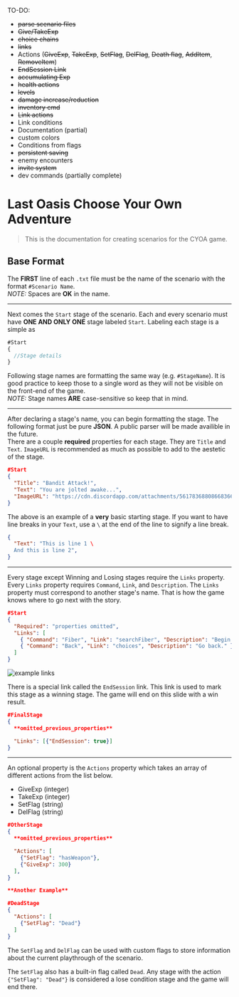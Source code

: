 TO-DO:
- ~~parse scenario files~~
- ~~Give/TakeExp~~
- ~~choice chains~~
- ~~links~~
- Actions (~~GiveExp~~, ~~TakeExp~~, ~~SetFlag~~, ~~DelFlag~~, ~~Death flag~~, ~~AddItem~~, ~~RemoveItem~~)
- ~~EndSession Link~~
- ~~accumulating Exp~~
- ~~health actions~~
- ~~levels~~
- ~~damage increase/reduction~~
- ~~inventory cmd~~
- ~~Link actions~~
- Link conditions
- Documentation (partial)
- custom colors
- Conditions from flags
- ~~persistent saving~~
- enemy encounters
- ~~invite system~~
- dev commands (partially complete)


# Last Oasis Choose Your Own Adventure
>This is the documentation for creating scenarios for the CYOA game.

## Base Format
The **FIRST** line of each `.txt` file must be the name of the scenario with the format `#Scenario Name`.  
*NOTE:* Spaces are **OK** in the name.

---
Next comes the `Start` stage of the scenario. Each and every scenario must have **ONE AND ONLY ONE** stage labeled `Start`. Labeling each stage is a simple as
```js
#Start
{
  //Stage details
}
```
Following stage names are formatting the same way (e.g. `#StageName`). It is good practice to keep those to a single word as they will not be visible on the front-end of the game.  
*NOTE:* Stage names **ARE** case-sensitive so keep that in mind.

---
After declaring a stage's name, you can begin formatting the stage. The following format just be pure **JSON**. A public parser will be made availible in the future.  
There are a couple **required** properties for each stage. They are `Title` and `Text`. `ImageURL` is recommended as much as possible to add to the aestetic of the stage.  
```json
#Start
{
  "Title": "Bandit Attack!",
  "Text": "You are jolted awake...",
  "ImageURL": "https://cdn.discordapp.com/attachments/561783688086683669/561783841178648606/start.png"
}
```
The above is an example of a **very** basic starting stage. If you want to have line breaks in your `Text`, use a `\` at the end of the line to signify a line break.
```json
{
  "Text": "This is line 1 \
  And this is line 2",
}
```

---
Every stage except Winning and Losing stages require the `Links` property. Every `Links` property requires `Command`, `Link`, and `Description`. The `Links` property must correspond to another stage's name. That is how the game knows where to go next with the story.
```json
#Start
{
  "Required": "properties omitted",
  "Links": [
    { "Command": "Fiber", "Link": "searchFiber", "Description": "Begin to search for fiber." },
    { "Command": "Back", "Link": "choices", "Description": "Go back." }
  ]
}
```
![example links](https://cdn.discordapp.com/attachments/515378594495594516/625428194291613757/unknown.png)

There is a special link called the `EndSession` link. This link is used to mark this stage as a winning stage. The game will end on this slide with a win result.
```json
#FinalStage
{
  **omitted_previous_properties**

  "Links": [{"EndSession": true}]
}
```
---
An optional property is the `Actions` property which takes an array of different actions from the list below.
* GiveExp (integer)
* TakeExp (integer)
* SetFlag (string)
* DelFlag (string)
```json
#OtherStage
{
  **omitted_previous_properties**

  "Actions": [
    {"SetFlag": "hasWeapon"},
    {"GiveExp": 300}
  ],
}

**Another Example**

#DeadStage
{
  "Actions": [
    {"SetFlag": "Dead"}
  ]
}
```
The `SetFlag` and `DelFlag` can be used with custom flags to store information about the current playthrough of the scenario.  

The `SetFlag` also has a built-in flag called `Dead`. Any stage with the action `{"SetFlag": "Dead"}` is considered a lose condition stage and the game will end there.  
